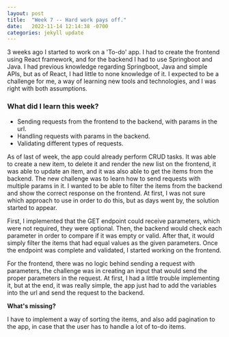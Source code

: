 ```yaml
---
layout: post
title:  "Week 7 -- Hard work pays off."
date:   2022-11-14 12:14:38 -0700
categories: jekyll update
---
```


3 weeks ago I started to work on a 'To-do' app. I had to create the frontend using React framework, and for the backend I had to use Springboot and Java. I had previous knowledge regarding Springboot, Java and simple APIs, but as of React, I had little to none knowledge of it. I expected to be a challenge for me, a way of learning new tools and technologies, and I was right with both assumptions.

### What did I learn this week?
- Sending requests from the frontend to the backend, with params in the url.
- Handling requests with params in the backend.
- Validating different types of requests.

As of last of week, the app could already perform CRUD tasks. It was able to create a new item, to delete it and render the new list on the frontend, it was able to update an item, and it was also able to get the items from the backend. The new challenge was to learn how to send requests with multiple params in it. I wanted to be able to filter the items from the backend and show the correct response on the frontend. At first, I was not sure which approach to use in order to do this, but as days went by, the solution started to appear. 

First, I implemented that the GET endpoint could receive parameters, which were not required, they were optional. Then, the backend would check each parameter in order to compare if it was empty or valid. After that, it would simply filter the items that had equal values as the given parameters. Once the endpoint was complete and validated, I started working on the frontend.

For the frontend, there was no logic behind sending a request with parameters, the challenge was in creating an input that would send the proper parameters in the request. At first, I had a little trouble implementing it, but at the end, it was really simple, the app just had to add the variables into the url and send the request to the backend.

**What's missing?** 

I have to implement a way of sorting the items, and also add pagination to the app, in case that the user has to handle a lot of to-do items.